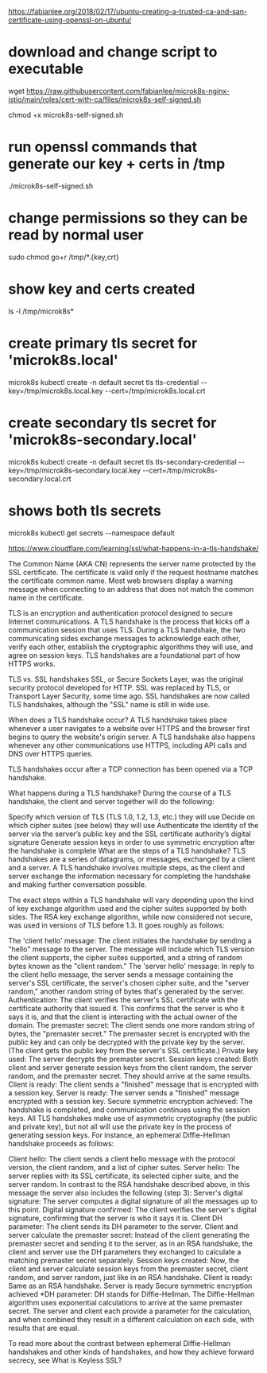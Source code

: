 https://fabianlee.org/2018/02/17/ubuntu-creating-a-trusted-ca-and-san-certificate-using-openssl-on-ubuntu/

# download and change script to executable
wget https://raw.githubusercontent.com/fabianlee/microk8s-nginx-istio/main/roles/cert-with-ca/files/microk8s-self-signed.sh

chmod +x microk8s-self-signed.sh

# run openssl commands that generate our key + certs in /tmp
./microk8s-self-signed.sh

# change permissions so they can be read by normal user
sudo chmod go+r /tmp/*.{key,crt}

# show key and certs created
ls -l /tmp/microk8s*


# create primary tls secret for 'microk8s.local'
microk8s kubectl create -n default secret tls tls-credential --key=/tmp/microk8s.local.key --cert=/tmp/microk8s.local.crt

# create secondary tls secret for 'microk8s-secondary.local'
microk8s kubectl create -n default secret tls tls-secondary-credential --key=/tmp/microk8s-secondary.local.key --cert=/tmp/microk8s-secondary.local.crt

# shows both tls secrets
microk8s kubectl get secrets --namespace default


https://www.cloudflare.com/learning/ssl/what-happens-in-a-tls-handshake/


The Common Name (AKA CN) represents the server name protected by the SSL certificate. The certificate is valid only if the request hostname matches the certificate common name. Most web browsers display a warning message when connecting to an address that does not match the common name in the certificate.


TLS is an encryption and authentication protocol designed to secure Internet communications. A TLS handshake is the process that kicks off a communication session that uses TLS. During a TLS handshake, the two communicating sides exchange messages to acknowledge each other, verify each other, establish the cryptographic algorithms they will use, and agree on session keys. TLS handshakes are a foundational part of how HTTPS works.

TLS vs. SSL handshakes
SSL, or Secure Sockets Layer, was the original security protocol developed for HTTP. SSL was replaced by TLS, or Transport Layer Security, some time ago. SSL handshakes are now called TLS handshakes, although the "SSL" name is still in wide use.

When does a TLS handshake occur?
A TLS handshake takes place whenever a user navigates to a website over HTTPS and the browser first begins to query the website's origin server. A TLS handshake also happens whenever any other communications use HTTPS, including API calls and DNS over HTTPS queries.

TLS handshakes occur after a TCP connection has been opened via a TCP handshake.

What happens during a TLS handshake?
During the course of a TLS handshake, the client and server together will do the following:

Specify which version of TLS (TLS 1.0, 1.2, 1.3, etc.) they will use
Decide on which cipher suites (see below) they will use
Authenticate the identity of the server via the server’s public key and the SSL certificate authority’s digital signature
Generate session keys in order to use symmetric encryption after the handshake is complete
What are the steps of a TLS handshake?
TLS handshakes are a series of datagrams, or messages, exchanged by a client and a server. A TLS handshake involves multiple steps, as the client and server exchange the information necessary for completing the handshake and making further conversation possible.

The exact steps within a TLS handshake will vary depending upon the kind of key exchange algorithm used and the cipher suites supported by both sides. The RSA key exchange algorithm, while now considered not secure, was used in versions of TLS before 1.3. It goes roughly as follows:

The 'client hello' message: The client initiates the handshake by sending a "hello" message to the server. The message will include which TLS version the client supports, the cipher suites supported, and a string of random bytes known as the "client random."
The 'server hello' message: In reply to the client hello message, the server sends a message containing the server's SSL certificate, the server's chosen cipher suite, and the "server random," another random string of bytes that's generated by the server.
Authentication: The client verifies the server's SSL certificate with the certificate authority that issued it. This confirms that the server is who it says it is, and that the client is interacting with the actual owner of the domain.
The premaster secret: The client sends one more random string of bytes, the "premaster secret." The premaster secret is encrypted with the public key and can only be decrypted with the private key by the server. (The client gets the public key from the server's SSL certificate.)
Private key used: The server decrypts the premaster secret.
Session keys created: Both client and server generate session keys from the client random, the server random, and the premaster secret. They should arrive at the same results.
Client is ready: The client sends a "finished" message that is encrypted with a session key.
Server is ready: The server sends a "finished" message encrypted with a session key.
Secure symmetric encryption achieved: The handshake is completed, and communication continues using the session keys.
All TLS handshakes make use of asymmetric cryptography (the public and private key), but not all will use the private key in the process of generating session keys. For instance, an ephemeral Diffie-Hellman handshake proceeds as follows:

Client hello: The client sends a client hello message with the protocol version, the client random, and a list of cipher suites.
Server hello: The server replies with its SSL certificate, its selected cipher suite, and the server random. In contrast to the RSA handshake described above, in this message the server also includes the following (step 3):
Server's digital signature: The server computes a digital signature of all the messages up to this point.
Digital signature confirmed: The client verifies the server's digital signature, confirming that the server is who it says it is.
Client DH parameter: The client sends its DH parameter to the server.
Client and server calculate the premaster secret: Instead of the client generating the premaster secret and sending it to the server, as in an RSA handshake, the client and server use the DH parameters they exchanged to calculate a matching premaster secret separately.
Session keys created: Now, the client and server calculate session keys from the premaster secret, client random, and server random, just like in an RSA handshake.
Client is ready: Same as an RSA handshake.
Server is ready
Secure symmetric encryption achieved
*DH parameter: DH stands for Diffie-Hellman. The Diffie-Hellman algorithm uses exponential calculations to arrive at the same premaster secret. The server and client each provide a parameter for the calculation, and when combined they result in a different calculation on each side, with results that are equal.

To read more about the contrast between ephemeral Diffie-Hellman handshakes and other kinds of handshakes, and how they achieve forward secrecy, see What is Keyless SSL?

